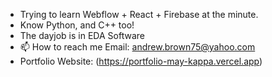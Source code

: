 - Trying to learn Webflow + React + Firebase at the minute.
- Know Python, and C++ too!
- The dayjob is in EDA Software
- 📫 How to reach me Email: andrew.brown75@yahoo.com
- Portfolio Website: (https://portfolio-may-kappa.vercel.app)

<!---
anDB123/anDB123 is a ✨ special ✨ repository because its `README.md` (this file) appears on your GitHub profile.
You can click the Preview link to take a look at your changes.
--->
